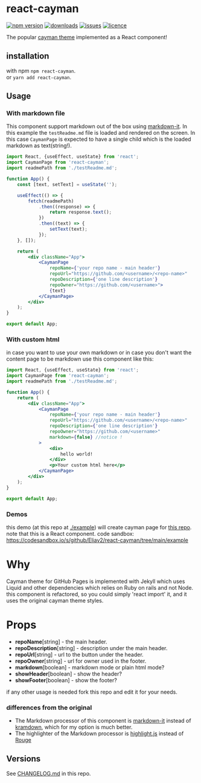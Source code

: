# react-cayman

[![npm version](https://badge.fury.io/js/react-cayman.svg)](https://github.com/Eliav2/react-cayman)
[![downloads](https://img.shields.io/npm/dw/react-cayman)](https://www.npmjs.com/package/react-cayman)
[![issues](https://img.shields.io/github/issues/Eliav2/react-cayman)](https://github.com/Eliav2/react-cayman/issues)
[![licence](https://img.shields.io/npm/l/react-cayman)](https://github.com/Eliav2/react-cayman/blob/master/LICENSE)

The popular [cayman theme](https://github.com/jasonlong/cayman-theme) implemented as a React component!

## installation

with npm `npm react-cayman`.  
or `yarn add react-cayman`.

## Usage

### With markdown file

This component support markdown out of the box using [markdown-it](https://github.com/markdown-it/markdown-it). In this
example the `testReadme.md` file is loaded and rendered on the screen. In this case `CaymanPage` is expected to have a
single child which is the loaded markdown as text(string!).

```jsx
import React, {useEffect, useState} from 'react';
import CaymanPage from 'react-cayman';
import readmePath from './testReadme.md';

function App() {
    const [text, setText] = useState('');

    useEffect(() => {
        fetch(readmePath)
            .then((response) => {
                return response.text();
            })
            .then((text) => {
                setText(text);
            });
    }, []);

    return (
        <div className="App">
            <CaymanPage
                repoName={'your repo name - main header'}
                repoUrl="https://github.com/<username>/<repo-name>"
                repoDescription={'one line description'}
                repoOwner="https://github.com/<username>">
                {text}
            </CaymanPage>
        </div>
    );
}

export default App;
```

### With custom html

in case you want to use your own markdown or in case you don't want the content page to be markdown use this component
like this:

```jsx
import React, {useEffect, useState} from 'react';
import CaymanPage from 'react-cayman';
import readmePath from './testReadme.md';

function App() {
    return (
        <div className="App">
            <CaymanPage
                repoName={'your repo name - main header'}
                repoUrl="https://github.com/<username>/<repo-name>"
                repoDescription={'one line description'}
                repoOwner="https://github.com/<username>"
                markdown={false} //notice !
            >
                <div>
                    hello world!
                </div>
                <p>Your custom html here</p>
            </CaymanPage>
        </div>
    );
}

export default App;
```

### Demos

this demo (at this repo at [./example](./example)) will create cayman page
for [this repo](https://github.com/Eliav2/how-react-hooks-work). note that this is a React component. code
sandbox: <https://codesandbox.io/s/github/Eliav2/react-cayman/tree/main/example>

# Why

Cayman theme for GitHub Pages is implemented with Jekyll which uses Liquid and other dependencies which relies on Ruby
on rails and not Node. this component is refactored, so you could simply 'react import' it, and it uses the original
cayman theme styles.

# Props

- **repoName**[string] - the main header.
- **repoDescription**[string] - description under the main header. 
- **repoUrl**[string] - url to the button under the header. 
- **repoOwner**[string] - url for owner used in the footer.
- **markdown**[boolean] - markdown mode or plain html mode?
- **showHeader**[boolean] - show the header?
- **showFooter**[boolean] - show the footer?

if any other usage is needed fork this repo and edit it for your needs.

### differences from the original

- The Markdown processor of this component is [markdown-it](https://github.com/markdown-it/markdown-it) instead
  of [kramdown](https://github.com/gettalong/kramdown), which for my option is much better.
- The highlighter of the Markdown processor is [highlight.js](https://highlightjs.org/) instead
  of [Rouge](https://github.com/rouge-ruby/rouge)

## Versions

See [CHANGELOG.md](CHANGELOG.md) in this repo.
